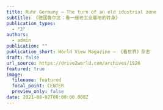 ```yaml
---
title: Ruhr Germany — The turn of an old idustrial zone
subtitle: 《德国鲁尔区：看一座老工业基地的转身》
publication_types:
  - "2"
authors:
  - admin
publication: ""
publication_short: World View Magazine — 《看世界》杂志
draft: false
url_source: https://drive2world.com/archives/1926
featured: true
image:
  filename: featured
  focal_point: CENTER
  preview_only: false
date: 2021-08-02T00:00:00.000Z
---
```



